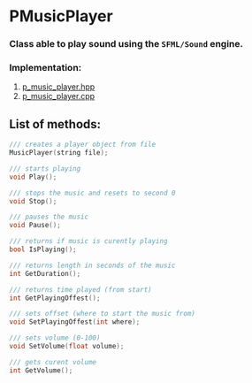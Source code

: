 # PMusicPlayer

### Class able to play sound using the `SFML/Sound` engine.

### Implementation:

1. [p_music_player.hpp](/inc/player/p_music_player.hpp)
1. [p_music_player.cpp](/src/player/p_music_player.cpp)

## List of methods:

```c++
/// creates a player object from file
MusicPlayer(string file);

/// starts playing
void Play();

/// stops the music and resets to second 0
void Stop();

/// pauses the music
void Pause();

/// returns if music is curently playing
bool IsPlaying();

/// returns length in seconds of the music
int GetDuration();

/// returns time played (from start)
int GetPlayingOffest();

/// sets offset (where to start the music from)
void SetPlayingOffest(int where);

/// sets volume (0-100)
void SetVolume(float volume);

/// gets curent volume
int GetVolume(); 
```